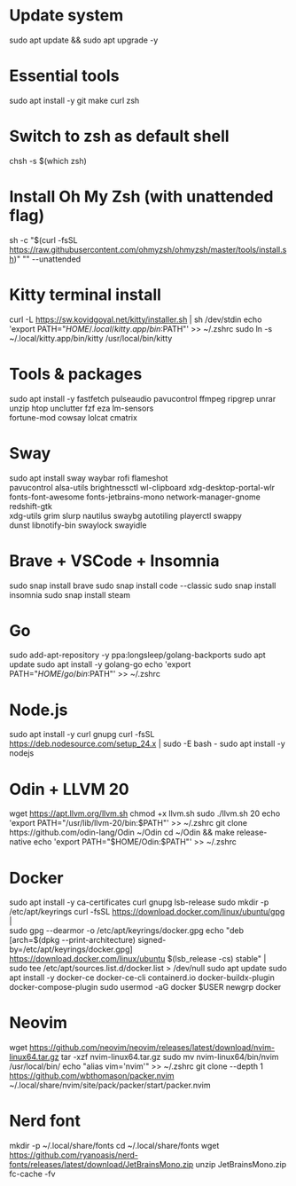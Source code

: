 # Update system
sudo apt update && sudo apt upgrade -y

# Essential tools
sudo apt install -y git make curl zsh

# Switch to zsh as default shell
chsh -s $(which zsh)

# Install Oh My Zsh (with unattended flag)
sh -c "$(curl -fsSL https://raw.githubusercontent.com/ohmyzsh/ohmyzsh/master/tools/install.sh)" "" --unattended

# Kitty terminal install
curl -L https://sw.kovidgoyal.net/kitty/installer.sh | sh /dev/stdin
echo 'export PATH="$HOME/.local/kitty.app/bin:$PATH"' >> ~/.zshrc
sudo ln -s ~/.local/kitty.app/bin/kitty /usr/local/bin/kitty

# Tools & packages
sudo apt install -y fastfetch pulseaudio pavucontrol ffmpeg ripgrep unrar unzip htop unclutter fzf eza lm-sensors \
fortune-mod cowsay lolcat cmatrix

# Sway
sudo apt install sway waybar rofi flameshot \
pavucontrol alsa-utils brightnessctl wl-clipboard xdg-desktop-portal-wlr \
fonts-font-awesome fonts-jetbrains-mono network-manager-gnome redshift-gtk \
xdg-utils grim slurp nautilus swaybg autotiling playerctl swappy \
dunst libnotify-bin swaylock swayidle

# Brave + VSCode + Insomnia
sudo snap install brave
sudo snap install code --classic
sudo snap install insomnia
sudo snap install steam

# Go
sudo add-apt-repository -y ppa:longsleep/golang-backports
sudo apt update
sudo apt install -y golang-go
echo 'export PATH="$HOME/go/bin:$PATH"' >> ~/.zshrc

# Node.js
sudo apt install -y curl gnupg
curl -fsSL https://deb.nodesource.com/setup_24.x | sudo -E bash -
sudo apt install -y nodejs

# Odin + LLVM 20
wget https://apt.llvm.org/llvm.sh
chmod +x llvm.sh
sudo ./llvm.sh 20
echo 'export PATH="/usr/lib/llvm-20/bin:$PATH"' >> ~/.zshrc
git clone https://github.com/odin-lang/Odin ~/Odin
cd ~/Odin && make release-native
echo 'export PATH="$HOME/Odin:$PATH"' >> ~/.zshrc

# Docker
sudo apt install -y ca-certificates curl gnupg lsb-release
sudo mkdir -p /etc/apt/keyrings
curl -fsSL https://download.docker.com/linux/ubuntu/gpg | \
  sudo gpg --dearmor -o /etc/apt/keyrings/docker.gpg
echo "deb [arch=$(dpkg --print-architecture) signed-by=/etc/apt/keyrings/docker.gpg] \
  https://download.docker.com/linux/ubuntu $(lsb_release -cs) stable" | \
  sudo tee /etc/apt/sources.list.d/docker.list > /dev/null
sudo apt update
sudo apt install -y docker-ce docker-ce-cli containerd.io docker-buildx-plugin docker-compose-plugin
sudo usermod -aG docker $USER
newgrp docker

# Neovim
wget https://github.com/neovim/neovim/releases/latest/download/nvim-linux64.tar.gz
tar -xzf nvim-linux64.tar.gz
sudo mv nvim-linux64/bin/nvim /usr/local/bin/
echo "alias vim='nvim'" >> ~/.zshrc
git clone --depth 1 https://github.com/wbthomason/packer.nvim \
  ~/.local/share/nvim/site/pack/packer/start/packer.nvim

# Nerd font
mkdir -p ~/.local/share/fonts
cd ~/.local/share/fonts
wget https://github.com/ryanoasis/nerd-fonts/releases/latest/download/JetBrainsMono.zip
unzip JetBrainsMono.zip
fc-cache -fv
